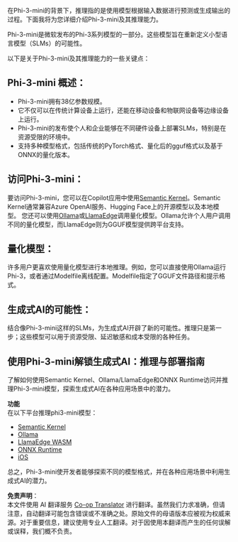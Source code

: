 <!--
CO_OP_TRANSLATOR_METADATA:
{
  "original_hash": "f1ff728038c4f554b660a36b76cbdd6e",
  "translation_date": "2025-07-16T21:07:27+00:00",
  "source_file": "md/01.Introduction/03/overview.md",
  "language_code": "zh"
}
-->
在Phi-3-mini的背景下，推理指的是使用模型根据输入数据进行预测或生成输出的过程。下面我将为您详细介绍Phi-3-mini及其推理能力。

Phi-3-mini是微软发布的Phi-3系列模型的一部分。这些模型旨在重新定义小型语言模型（SLMs）的可能性。

以下是关于Phi-3-mini及其推理能力的一些关键点：

## **Phi-3-mini 概述：**
- Phi-3-mini拥有38亿参数规模。
- 它不仅可以在传统计算设备上运行，还能在移动设备和物联网设备等边缘设备上运行。
- Phi-3-mini的发布使个人和企业能够在不同硬件设备上部署SLMs，特别是在资源受限的环境中。
- 支持多种模型格式，包括传统的PyTorch格式、量化后的gguf格式以及基于ONNX的量化版本。

## **访问Phi-3-mini：**
要访问Phi-3-mini，您可以在Copilot应用中使用[Semantic Kernel](https://github.com/microsoft/SemanticKernelCookBook?WT.mc_id=aiml-138114-kinfeylo)。Semantic Kernel通常兼容Azure OpenAI服务、Hugging Face上的开源模型以及本地模型。
您还可以使用[Ollama](https://ollama.com)或[LlamaEdge](https://llamaedge.com)调用量化模型。Ollama允许个人用户调用不同的量化模型，而LlamaEdge则为GGUF模型提供跨平台支持。

## **量化模型：**
许多用户更喜欢使用量化模型进行本地推理。例如，您可以直接使用Ollama运行Phi-3，或者通过Modelfile离线配置。Modelfile指定了GGUF文件路径和提示格式。

## **生成式AI的可能性：**
结合像Phi-3-mini这样的SLMs，为生成式AI开辟了新的可能性。推理只是第一步；这些模型可以用于资源受限、延迟敏感和成本受限的各种任务。

## **使用Phi-3-mini解锁生成式AI：推理与部署指南**  
了解如何使用Semantic Kernel、Ollama/LlamaEdge和ONNX Runtime访问并推理Phi-3-mini模型，探索生成式AI在各种应用场景中的潜力。

**功能**  
在以下平台推理phi3-mini模型：

- [Semantic Kernel](https://github.com/Azure-Samples/Phi-3MiniSamples/tree/main/semantickernel?WT.mc_id=aiml-138114-kinfeylo)
- [Ollama](https://github.com/Azure-Samples/Phi-3MiniSamples/tree/main/ollama?WT.mc_id=aiml-138114-kinfeylo)
- [LlamaEdge WASM](https://github.com/Azure-Samples/Phi-3MiniSamples/tree/main/wasm?WT.mc_id=aiml-138114-kinfeylo)
- [ONNX Runtime](https://github.com/Azure-Samples/Phi-3MiniSamples/tree/main/onnx?WT.mc_id=aiml-138114-kinfeylo)
- [iOS](https://github.com/Azure-Samples/Phi-3MiniSamples/tree/main/ios?WT.mc_id=aiml-138114-kinfeylo)

总之，Phi-3-mini使开发者能够探索不同的模型格式，并在各种应用场景中利用生成式AI的潜力。

**免责声明**：  
本文件使用 AI 翻译服务 [Co-op Translator](https://github.com/Azure/co-op-translator) 进行翻译。虽然我们力求准确，但请注意，自动翻译可能包含错误或不准确之处。原始文件的母语版本应被视为权威来源。对于重要信息，建议使用专业人工翻译。对于因使用本翻译而产生的任何误解或误释，我们概不负责。